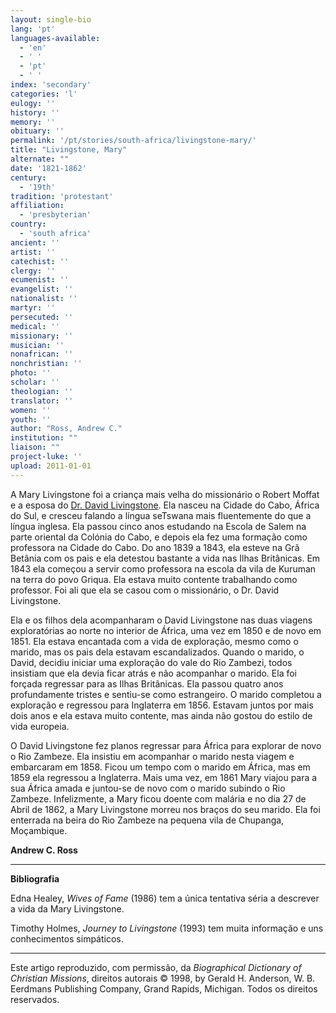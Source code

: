 ```yaml
---
layout: single-bio
lang: 'pt'
languages-available:
  - 'en'
  - ' '
  - 'pt'
  - ' '
index: 'secondary'
categories: 'l'
eulogy: ''
history: ''
memory: ''
obituary: ''
permalink: '/pt/stories/south-africa/livingstone-mary/'
title: "Livingstone, Mary"
alternate: ""
date: '1821-1862'
century:
  - '19th'
tradition: 'protestant'
affiliation:
  - 'presbyterian'
country:
  - 'south africa'
ancient: ''
artist: ''
catechist: ''
clergy: ''
ecumenist: ''
evangelist: ''
nationalist: ''
martyr: ''
persecuted: ''
medical: ''
missionary: ''
musician: ''
nonafrican: ''
nonchristian: ''
photo: ''
scholar: ''
theologian: ''
translator: ''
women: ''
youth: ''
author: "Ross, Andrew C."
institution: ""
liaison: ""
project-luke: ''
upload: 2011-01-01
---
```




A Mary Livingstone foi a criança mais velha do missionário o Robert Moffat e a esposa do [Dr. David Livingstone](../livingstone1-david/). Ela nasceu na Cidade do Cabo, África do Sul, e cresceu falando a língua seTswana mais fluentemente do que a língua inglesa. Ela passou cinco anos estudando na Escola de Salem na parte oriental da Colónia do Cabo, e depois ela fez uma formação como professora na Cidade do Cabo. Do ano 1839 a 1843, ela esteve na Grã Betânia com os pais e ela detestou bastante a vida nas Ilhas Britânicas. Em 1843 ela começou a servir como professora na escola da vila de Kuruman na terra do povo Griqua. Ela estava muito contente trabalhando como professor. Foi ali que ela se casou com o missionário, o Dr. David Livingstone.

Ela e os filhos dela acompanharam o David Livingstone nas duas viagens exploratórias ao norte no interior de África, uma vez em 1850 e de novo em 1851. Ela estava encantada com a vida de exploração, mesmo como o marido, mas os pais dela estavam escandalizados. Quando o marido, o David, decidiu iniciar uma exploração do vale do Rio Zambezi, todos insistiam que ela devia ficar atrás e não acompanhar o marido. Ela foi forçada regressar para as Ilhas Britânicas. Ela passou quatro anos profundamente tristes e sentiu-se como estrangeiro. O marido completou a exploração e regressou para Inglaterra em 1856. Estavam juntos por mais dois anos e ela estava muito contente, mas ainda não gostou do estilo de vida europeia.

O David Livingstone fez planos regressar para África para explorar de novo o Rio Zambeze. Ela insistiu em acompanhar o marido nesta viagem e embarcaram em 1858. Ficou um tempo com o marido em África, mas em 1859 ela regressou a Inglaterra. Mais uma vez, em 1861 Mary viajou para a sua África amada e juntou-se de novo com o marido subindo o Rio Zambeze. Infelizmente, a Mary ficou doente com malária e no dia 27 de Abril de 1862, a Mary Livingstone morreu nos braços do seu marido. Ela foi enterrada na beira do Rio Zambeze na pequena vila de Chupanga, Moçambique.

**Andrew C. Ross**

---

**Bibliografia**

Edna Healey, *Wives of Fame* (1986) tem a única tentativa séria a descrever a vida da Mary Livingstone.

Timothy Holmes, *Journey to Livingstone* (1993) tem muita informação e uns conhecimentos simpáticos.

---

Este artigo reproduzido, com permissão, da *Biographical Dictionary of Christian Missions*, direitos autorais © 1998, by Gerald H. Anderson, W. B. Eerdmans Publishing Company, Grand Rapids, Michigan. Todos os direitos reservados.
